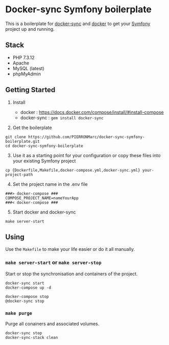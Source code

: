 # Docker-sync Symfony boilerplate
 
This is a boilerplate for [docker-sync](https://docker-sync.readthedocs.io/en/latest/) and [docker](https://www.docker.com/) to get your [Symfony](https://symfony.com/) project up and running.

## Stack

- PHP 7.3.12
- Apache
- MySQL (latest)
- phpMyAdmin

## Getting Started

1) Install
    - docker : https://docs.docker.com/compose/install/#install-compose
    - docker-sync : `gem install docker-sync`

2) Get the boilerplate

```
git clone https://github.com/PIERRONMarc/docker-sync-symfony-boilerplate.git
cd docker-sync-symfony-boilerplate
```

3) Use it as a starting point for your configuration or copy these files into your existing Symfony project

```
cp {Dockerfile,Makefile,docker-compose.yml,docker-sync.yml} your-project-path
```

4) Set the project name in the .env file

``` 
###> docker-compose ###
COMPOSE_PROJECT_NAME=nameYourApp
###< docker-compose ###
```

5) Start docker and docker-sync

```
make server-start
```

## Using

Use the `Makefile` to make your life easier or do it all manually.

### `make server-start` or `make server-stop`  
Start or stop the synchronisation and containers of the project. 

```
docker-sync start
docker-compose up -d

docker-compose stop
@docker-sync stop
```

### `make purge`  
Purge all conainers and associated volumes.

```
docker-sync stop
docker-sync-stack clean
```



